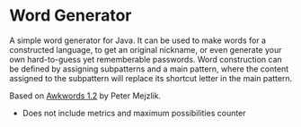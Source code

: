 # Word Generator
A simple word generator for Java. It can be used to make words for a constructed language, to get an original nickname, or even generate your own hard-to-guess yet rememberable passwords. Word construction can be defined by assigning subpatterns and a main pattern, where the content assigned to the subpattern will replace its shortcut letter in the main pattern.

Based on [Awkwords 1.2](http://akana.conlang.org/tools/awkwords/) by Peter Mejzlik.
- Does not include metrics and maximum possibilities counter
